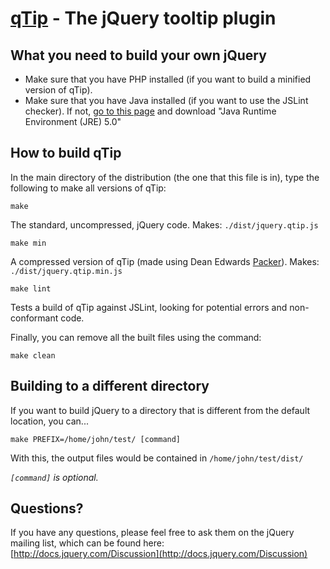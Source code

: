 [qTip](http://craigsworks.com/projects/qtip/) - The jQuery tooltip plugin
================================

What you need to build your own jQuery
---------------------------------------
* Make sure that you have PHP installed (if you want to build a minified version of qTip).
* Make sure that you have Java installed (if you want to use the JSLint checker).
If not, [go to this page](http://java.sun.com/javase/downloads/index.jsp) and download "Java Runtime Environment (JRE) 5.0"


How to build qTip
-----------------------------

In the main directory of the distribution (the one that this file is in), type
the following to make all versions of qTip:

	make

The standard, uncompressed, jQuery code.
Makes: `./dist/jquery.qtip.js`

	make min

A compressed version of qTip (made using Dean Edwards [Packer](http://dean.edwards.name/packer/)).
Makes: `./dist/jquery.qtip.min.js`

	make lint

Tests a build of qTip against JSLint, looking for potential errors and non-conformant code.


Finally, you can remove all the built files using the command:

	make clean


Building to a different directory
----------------------------------

If you want to build jQuery to a directory that is different from the default location, you can...

	make PREFIX=/home/john/test/ [command]
	
With this, the output files would be contained in `/home/john/test/dist/`

*`[command]` is optional.*


Questions?
----------

If you have any questions, please feel free to ask them on the jQuery
mailing list, which can be found here:  
[http://docs.jquery.com/Discussion](http://docs.jquery.com/Discussion)
